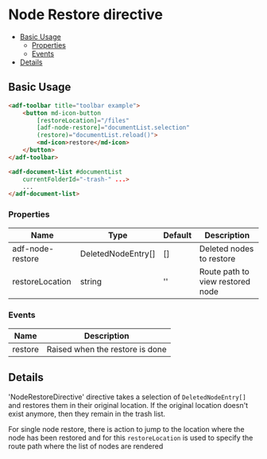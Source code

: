 # Node Restore directive

<!-- markdown-toc start - Don't edit this section.  npm run toc to generate it-->

<!-- toc -->

- [Basic Usage](#basic-usage)
  * [Properties](#properties)
  * [Events](#events)
- [Details](#details)

<!-- tocstop -->

<!-- markdown-toc end -->

## Basic Usage

```html
<adf-toolbar title="toolbar example">
    <button md-icon-button
        [restoreLocation]="/files"
        [adf-node-restore]="documentList.selection"
        (restore)="documentList.reload()">
        <md-icon>restore</md-icon>
    </button>
</adf-toolbar>

<adf-document-list #documentList
    currentFolderId="-trash-" ...>
    ...
</adf-document-list>
```

### Properties

| Name              | Type                | Default | Description                      |
| ----------------- | ------------------- | ------- | -------------------------------  |
| adf-node-restore  | DeletedNodeEntry[]  | []      | Deleted nodes to restore         |
| restoreLocation   | string              | ''      | Route path to view restored node |

### Events

| Name      | Description                     |
| --------- | ------------------------------- |
| restore   | Raised when the restore is done |

## Details

'NodeRestoreDirective' directive takes a selection of `DeletedNodeEntry[]` and restores them in their original location.
If the original location doesn't exist anymore, then they remain in the trash list.

For single node restore, there is action to jump to the location where the node has been restored and for this `restoreLocation` is used to specify the route path where the list of nodes are rendered
